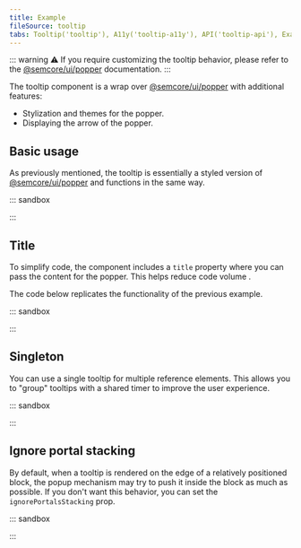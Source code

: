 ```yaml
---
title: Example
fileSource: tooltip
tabs: Tooltip('tooltip'), A11y('tooltip-a11y'), API('tooltip-api'), Example('tooltip-code'), Changelog('tooltip-changelog')
---
```


::: warning
:warning: If you require customizing the tooltip behavior, please refer to the [@semcore/ui/popper](/utils/popper/) documentation.
:::

The tooltip component is a wrap over [@semcore/ui/popper](/utils/popper/) with additional features:

- Stylization and themes for the popper.
- Displaying the arrow of the popper.

## Basic usage

As previously mentioned, the tooltip is essentially a styled version of [@semcore/ui/popper](/utils/popper/) and functions in the same way.

::: sandbox

<script lang="tsx">
import React from 'react';
import Tooltip from '@semcore/ui/tooltip';
import { Box, Flex } from '@semcore/ui/flex-box';
import Link from '@semcore/ui/link';

export default () => (
  <Flex>
    <Box m='auto' p={5}>
      <Tooltip>
        <Tooltip.Trigger>
          <Link>Trigger</Link>
        </Tooltip.Trigger>
        <Tooltip.Popper>Hello, stranger 😉</Tooltip.Popper>
      </Tooltip>
    </Box>
  </Flex>
);
</script>

:::

## Title

To simplify code, the component includes a `title` property where you can pass the content for the popper. This helps reduce code volume .

The code below replicates the functionality of the previous example.

::: sandbox

<script lang="tsx">
import React from 'react';
import Tooltip from '@semcore/ui/tooltip';
import { Box, Flex } from '@semcore/ui/flex-box';
import Link from '@semcore/ui/link';

export default () => (
  <Flex>
    <Box m='auto' p={5}>
      <Tooltip title='Hello, stranger 😉'>
        <Link>Trigger</Link>
      </Tooltip>
    </Box>
  </Flex>
);
</script>

:::

## Singleton

You can use a single tooltip for multiple reference elements. This allows you to "group" tooltips with a shared timer to improve the user experience.

::: sandbox

<script lang="tsx">
import React from 'react';
import Tooltip from '@semcore/ui/tooltip';
import Select from '@semcore/ui/select';

const options = Array(50)
  .fill('')
  .map((_, index) => `Option ${index}`);

export default () => (
  <Select>
    <Select.Trigger placeholder='Select option' />
    <Select.Menu>
      <Tooltip timeout={[0, 50]} placement='right'>
        {options.map((option, index) => (
          <Select.Option value={option} key={index} tag={Tooltip.Trigger}>
            {option}
          </Select.Option>
        ))}
        <Tooltip.Popper w={86}>Hey there!</Tooltip.Popper>
      </Tooltip>
    </Select.Menu>
  </Select>
);
</script>

:::

## Ignore portal stacking

By default, when a tooltip is rendered on the edge of a relatively positioned block, the popup mechanism may try to push it inside the block as much as possible. If you don't want this behavior, you can set the `ignorePortalsStacking` prop.

::: sandbox

<script lang="tsx">
import React from 'react';
import Button from '@semcore/ui/button';
import Modal from '@semcore/ui/modal';
import { Text } from '@semcore/ui/typography';
import { Box } from '@semcore/ui/flex-box';
import Input from '@semcore/ui/input';
import Tooltip from '@semcore/ui/tooltip';

const Demo = () => {
  const [visible, setVisible] = React.useState(false);

  return (
    <React.Fragment>
      <Button use='primary' onClick={() => setVisible(true)}>
        Open modal
      </Button>
      <Modal visible={visible} onClose={() => setVisible(false)} w={536}>
        <Box mb={2}>
          <Text size={300} tag='label' htmlFor='input-1'>
            First input with tooltip
          </Text>
        </Box>
        <Tooltip
          title='Tooltip with ignoring portals stacking.'
          visible={true}
          placement='left-start'
          ignorePortalsStacking
        >
          <Input size='l' w={440}>
            <Input.Value id='input-2' />
          </Input>
        </Tooltip>
        <Box mt={5} mb={2}>
          <Text size={300} tag='label' htmlFor='input-2'>
            Second input with tooltip
          </Text>
        </Box>
        <Tooltip
          title='Tooltip without ignoring portals stacking.'
          visible={true}
          placement='right-start'
        >
          <Input size='l' w={440}>
            <Input.Value id='input-2' />
          </Input>
        </Tooltip>
      </Modal>
    </React.Fragment>
  );
};


</script>

:::
